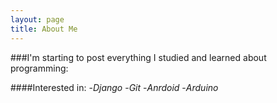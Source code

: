 ```yaml
---
layout: page
title: About Me
---
```


###I'm starting to post everything I studied and learned about programming:  

####Interested in:
-_Django_
-_Git_
-_Anrdoid_
-_Arduino_
